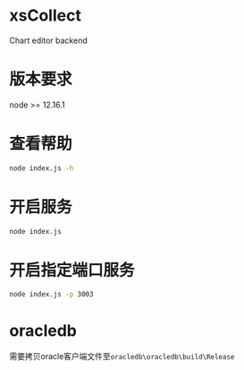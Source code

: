 # xsCollect
Chart editor backend

# 版本要求
node >= 12.16.1

# 查看帮助
```bash
node index.js -h
```


# 开启服务
```bash
node index.js
```

# 开启指定端口服务
```bash
node index.js -p 3003
```
# oracledb
需要拷贝oracle客户端文件至`oracledb\oracledb\build\Release`
